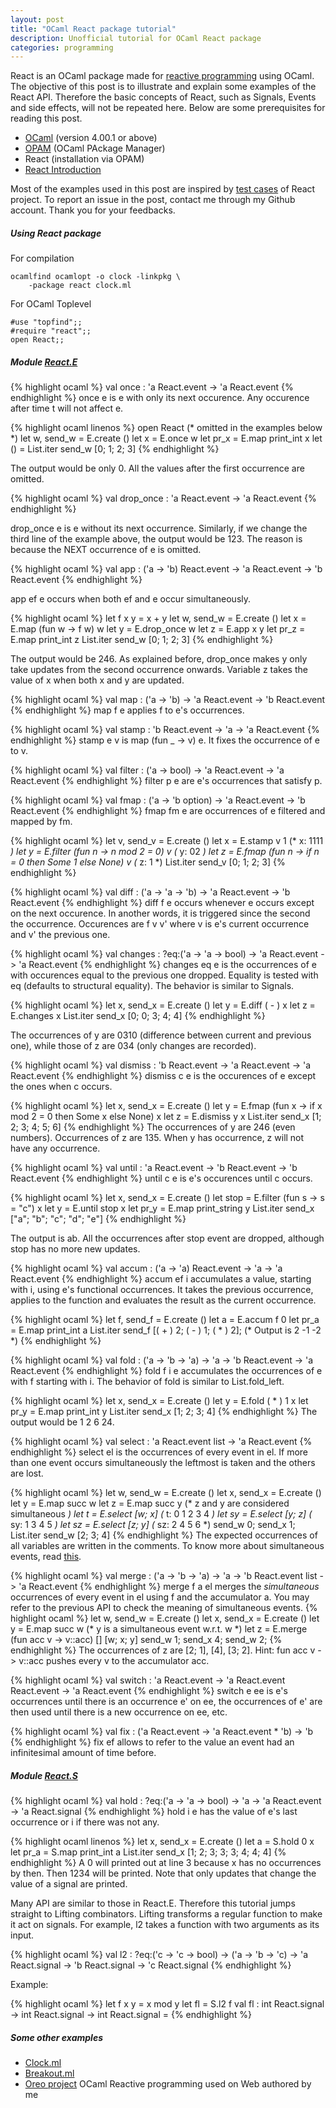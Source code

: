 ```yaml
---
layout: post
title: "OCaml React package tutorial"
description: Unofficial tutorial for OCaml React package
categories: programming
---
```


React is an OCaml package made for [reactive programming](http://en.wikipedia.org/wiki/Reactive_programming)
using OCaml.
The objective of this post is to illustrate and explain some examples of the React API.
Therefore the basic concepts of React, such as Signals, Events and side effects, will not be repeated here.
Below are some prerequisites for reading this post.

* [OCaml](http://ocaml.org/) (version 4.00.1 or above)
* [OPAM](http://opam.ocamlpro.com/) (OCaml PAckage Manager)
* React (installation via OPAM)
* [React Introduction](http://erratique.ch/software/react/doc/React.html)

Most of the examples used in this post are inspired by
[test cases](https://github.com/dbuenzli/react/blob/master/test/test.ml)
of React project.
To report an issue in the post,
contact me through my Github account.
Thank you for your feedbacks.

##### Using React package

For compilation

```
ocamlfind ocamlopt -o clock -linkpkg \
    -package react clock.ml
```

For OCaml Toplevel

```
#use "topfind";;
#require "react";;
open React;;
```

##### Module [React.E](http://erratique.ch/software/react/doc/React.E.html)
{% highlight ocaml %}
val once : 'a React.event -> 'a React.event
{% endhighlight %}
once e is e with only its next occurence.
Any occurence after time t will not affect e.

{% highlight ocaml linenos %}
open React (* omitted in the examples below *)
let w, send_w = E.create ()
let x = E.once w
let pr_x = E.map print_int x
let () = List.iter send_w [0; 1; 2; 3]
{% endhighlight %}

The output would be only 0.
All the values after the first occurrence are omitted.

{% highlight ocaml %}
val drop_once : 'a React.event -> 'a React.event
{% endhighlight %}

drop_once e is e without its next occurrence.
Similarly, if we change the third line of the example above,
the output would be 123.
The reason is because the NEXT occurrence of e is omitted.

{% highlight ocaml %}
val app : ('a -> 'b) React.event -> 'a React.event -> 'b React.event
{% endhighlight %}

app ef e occurs when both ef and e occur simultaneously.

{% highlight ocaml %}
let f x y = x + y
let w, send_w = E.create ()
let x = E.map (fun w -> f w) w
let y = E.drop_once w
let z = E.app x y
let pr_z = E.map print_int z
List.iter send_w [0; 1; 2; 3]
{% endhighlight %}

The output would be 246.
As explained before,
drop_once makes y only take updates from the second occurrence onwards.
Variable z takes the value of x when both x and y are updated.

{% highlight ocaml %}
val map : ('a -> 'b) -> 'a React.event -> 'b React.event
{% endhighlight %}
map f e applies f to e's occurrences.

{% highlight ocaml %}
val stamp : 'b React.event -> 'a -> 'a React.event
{% endhighlight %}
stamp e v is map (fun _ -> v) e.
It fixes the occurrence of e to v.

{% highlight ocaml %}
val filter : ('a -> bool) -> 'a React.event -> 'a React.event
{% endhighlight %}
filter p e are e's occurrences that satisfy p.

{% highlight ocaml %}
val fmap : ('a -> 'b option) -> 'a React.event -> 'b React.event
{% endhighlight %}
fmap fm e are occurrences of e filtered and mapped by fm.

{% highlight ocaml %}
let v, send_v = E.create ()
let x = E.stamp v 1 (* x: 1111 *)
let y = E.filter (fun n -> n mod 2 = 0) v (* y: 02 *)
let z = E.fmap (fun n -> if n = 0 then Some 1 else None) v (* z: 1 *)
List.iter send_v [0; 1; 2; 3]
{% endhighlight %}

{% highlight ocaml %}
val diff : ('a -> 'a -> 'b) -> 'a React.event -> 'b React.event
{% endhighlight %}
diff f e occurs whenever e occurs except on the next occurence.
In another words,
it is triggered since the second the occurrence.
Occurences are f v v' where v is e's current occurrence and v' the previous one.

{% highlight ocaml %}
val changes : ?eq:('a -> 'a -> bool) -> 'a React.event -> 'a React.event
{% endhighlight %}
changes eq e is the occurrences of e with occurences equal to the previous one dropped.
Equality is tested with eq (defaults to structural equality).
The behavior is similar to Signals.

{% highlight ocaml %}
let x, send_x = E.create ()
let y = E.diff ( - ) x
let z = E.changes x
List.iter send_x [0; 0; 3; 4; 4]
{% endhighlight %}

The occurrences of y are 0310 (difference between current and previous one),
while those of z are 034 (only changes are recorded).

{% highlight ocaml %}
val dismiss : 'b React.event -> 'a React.event -> 'a React.event
{% endhighlight %}
dismiss c e is the occurences of e except the ones when c occurs.

{% highlight ocaml %}
let x, send_x = E.create ()
let y = E.fmap (fun x -> if x mod 2 = 0 then Some x else None) x
let z = E.dismiss y x
List.iter send_x [1; 2; 3; 4; 5; 6]
{% endhighlight %}
The occurrences of y are 246 (even numbers).
Occurrences of z are 135.
When y has occurrence, z will not have any occurrence.

{% highlight ocaml %}
val until : 'a React.event -> 'b React.event -> 'b React.event
{% endhighlight %}
until c e is e's occurences until c occurs.

{% highlight ocaml %}
let x, send_x = E.create ()
let stop = E.filter (fun s -> s = "c") x
let y = E.until stop x
let pr_y = E.map print_string y
List.iter send_x ["a"; "b"; "c"; "d"; "e"]
{% endhighlight %}

The output is ab.
All the occurrences after stop event are dropped,
although stop has no more new updates.

{% highlight ocaml %}
val accum : ('a -> 'a) React.event -> 'a -> 'a React.event
{% endhighlight %}
accum ef i accumulates a value, starting with i,
using e's functional occurrences.
It takes the previous occurrence, applies to the function and evaluates
the result as the current occurrence.

{% highlight ocaml %}
let f, send_f = E.create ()
let a = E.accum f 0
let pr_a = E.map print_int a
List.iter send_f [( + ) 2; ( - ) 1; ( * ) 2];
(* Output is 2 -1 -2 *)
{% endhighlight %}

{% highlight ocaml %}
val fold : ('a -> 'b -> 'a) -> 'a -> 'b React.event -> 'a React.event
{% endhighlight %}
fold f i e accumulates the occurrences of e with f starting with i.
The behavior of fold is similar to List.fold_left.

{% highlight ocaml %}
let x, send_x = E.create ()
let y = E.fold ( * ) 1 x
let pr_y = E.map print_int y
List.iter send_x [1; 2; 3; 4]
{% endhighlight %}
The output would be 1 2 6 24.

{% highlight ocaml %}
val select : 'a React.event list -> 'a React.event
{% endhighlight %}
select el is the occurrences of every event in el.
If more than one event occurs simultaneously the leftmost is taken and the others are lost.

{% highlight ocaml %}
let w, send_w = E.create ()
let x, send_x = E.create ()
let y = E.map succ w
let z = E.map succ y (* z and y are considered simultaneous *)
let t = E.select [w; x] (* t: 0 1 2 3 4 *)
let sy = E.select [y; z] (* sy: 1 3 4 5 *)
let sz = E.select [z; y] (* sz: 2 4 5 6 *)
send_w 0;
send_x 1;
List.iter send_w [2; 3; 4]
{% endhighlight %}
The expected occurrences of all variables are written in the comments.
To know more about simultaneous events, read
[this](http://erratique.ch/software/react/doc/React.html#simultaneity).

{% highlight ocaml %}
val merge : ('a -> 'b -> 'a) -> 'a -> 'b React.event list -> 'a React.event
{% endhighlight %}
merge f a el merges the *simultaneous* occurrences of every event in el using f and the accumulator a.
You may refer to the previous API to check the meaning of simultaneous events.
{% highlight ocaml %}
let w, send_w = E.create ()
let x, send_x = E.create ()
let y = E.map succ w (* y is a simultaneous event w.r.t. w *)
let z = E.merge (fun acc v -> v::acc) [] [w; x; y]
send_w 1;
send_x 4;
send_w 2;
{% endhighlight %}
The occurrences of z are [2; 1], [4], [3; 2].
Hint: fun acc v -> v::acc pushes every v to the accumulator acc.

{% highlight ocaml %}
val switch : 'a React.event -> 'a React.event React.event -> 'a React.event
{% endhighlight %}
switch e ee is e's occurrences until there is an occurrence e' on ee,
the occurrences of e' are then used until there is a new occurrence on ee, etc.

{% highlight ocaml %}
val fix : ('a React.event -> 'a React.event * 'b) -> 'b
{% endhighlight %}
fix ef allows to refer to the value an event had an infinitesimal amount of time before.

##### Module [React.S](http://erratique.ch/software/react/doc/React.S.html)

{% highlight ocaml %}
val hold : ?eq:('a -> 'a -> bool) -> 'a -> 'a React.event -> 'a React.signal
{% endhighlight %}
hold i e has the value of e's last occurrence or i if there was not any.

{% highlight ocaml linenos %}
let x, send_x = E.create ()
let a = S.hold 0 x
let pr_a = S.map print_int a
List.iter send_x [1; 2; 3; 3; 3; 4; 4; 4]
{% endhighlight %}
A 0 will printed out at line 3 because x has no occurrences by then.
Then 1234 will be printed.
Note that only updates that change the value of a signal are printed.

Many API are similar to those in React.E.
Therefore this tutorial jumps straight to Lifting combinators.
Lifting transforms a regular function to make it act on signals.
For example, l2 takes a function with two arguments as its input.

{% highlight ocaml %}
val l2 : ?eq:('c -> 'c -> bool) ->
    ('a -> 'b -> 'c) -> 'a React.signal -> 'b React.signal -> 'c React.signal
{% endhighlight %}

Example:

{% highlight ocaml %}
let f x y = x mod y
let fl = S.l2 f
val fl : int React.signal -> int React.signal -> int React.signal = <fun>
{% endhighlight %}

##### Some other examples

* [Clock.ml](https://github.com/dbuenzli/react/blob/master/test/clock.ml)
* [Breakout.ml](https://github.com/dbuenzli/react/blob/master/test/breakout.ml)
* [Oreo project](https://github.com/swwl1992/oreo) OCaml Reactive programming used on Web authored by me
